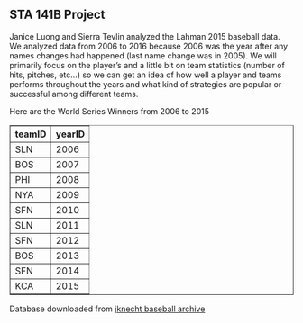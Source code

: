 ## STA 141B Project

Janice Luong and Sierra Tevlin analyzed the Lahman 2015 baseball data. We analyzed data from 2006 to 2016 because 2006 was the year after any names changes had happened (last name change was in 2005). We will primarily focus on the player’s and a little bit on team statistics (number of hits, pitches, etc...) so we can get an idea of how well a player and teams performs throughout the years and what kind of strategies are popular or successful among different teams.

Here are the World Series Winners from 2006 to 2015

<table border="1" class="dataframe">
  <thead>
    <tr style="text-align: right;">
      <th>teamID</th>
      <th>yearID</th>
    </tr>
  </thead>
  <tbody>
    <tr>
      <td>SLN</td>
      <td>2006</td>
    </tr>
    <tr>
      <td>BOS</td>
      <td>2007</td>
    </tr>
    <tr>
      <td>PHI</td>
      <td>2008</td>
    </tr>
    <tr>
      <td>NYA</td>
      <td>2009</td>
    </tr>
    <tr>
      <td>SFN</td>
      <td>2010</td>
    </tr>
    <tr>
      <td>SLN</td>
      <td>2011</td>
    </tr>
    <tr>
      <td>SFN</td>
      <td>2012</td>
    </tr>
    <tr>
      <td>BOS</td>
      <td>2013</td>
    </tr>
    <tr>
      <td>SFN</td>
      <td>2014</td>
    </tr>
    <tr>
      <td>KCA</td>
      <td>2015</td>
    </tr>
  </tbody>
</table>




Database downloaded from [jknecht baseball archive](https://github.com/jknecht/baseball-archive-sqlite/blob/master/lahman2015.sqlite)